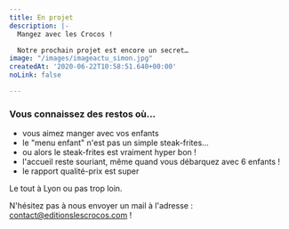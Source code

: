 ```yaml
---
title: En projet
description: |-
  Mangez avec les Crocos !

  Notre prochain projet est encore un secret…
image: "/images/imageactu_simon.jpg"
createdAt: '2020-06-22T10:58:51.640+00:00'
noLink: false

---
```

### Vous connaissez des restos où…

* vous aimez manger avec vos enfants
* le "menu enfant" n'est pas un simple steak-frites…
* ou alors le steak-frites est vraiment hyper bon !
* l'accueil reste souriant, même quand vous débarquez avec 6 enfants !
* le rapport qualité-prix est super

Le tout à Lyon ou pas trop loin.

N'hésitez pas à nous envoyer un mail à l'adresse : contact@editionslescrocos.com !